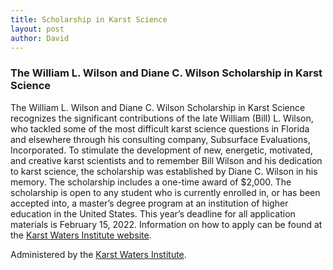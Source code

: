 ```yaml
---
title: Scholarship in Karst Science  
layout: post
author: David
---
```

### The William L. Wilson and Diane C. Wilson Scholarship in Karst Science  
The William L. Wilson and Diane C. Wilson Scholarship in Karst Science recognizes the significant contributions of the late William (Bill) L. Wilson, who tackled some of the most difficult karst science questions in Florida and elsewhere through his consulting company, Subsurface Evaluations, Incorporated. To stimulate the development of new, energetic, motivated, and creative karst scientists and to remember Bill Wilson and his dedication to karst science, the scholarship was established by Diane C. Wilson in his memory. The scholarship includes a one-time award of $2,000. The scholarship is open to any student who is currently enrolled in, or has been accepted into, a master’s degree program at an institution of higher education in the United States. This year’s deadline for all application materials is February 15, 2022. Information on how to apply can be found at the [Karst Waters Institute website](http://karstwaters.org/scholarship/).  

Administered by the [Karst Waters Institute](http://www.karstwaters.org).  

